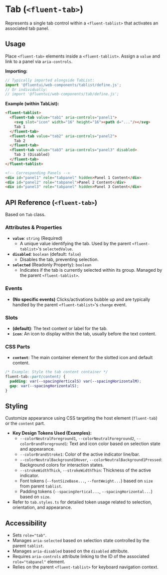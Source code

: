 # Tab (`<fluent-tab>`)

Represents a single tab control within a `<fluent-tablist>` that activates an associated tab panel.

## Usage

Place `<fluent-tab>` elements inside a `<fluent-tablist>`. Assign a `value` and link to a panel via `aria-controls`.

**Importing:**

```javascript
// Typically imported alongside TabList:
import '@fluentui/web-components/tablist/define.js';
// Or individually:
// import '@fluentui/web-components/tab/define.js';
```

**Example (within TabList):**

```html
<fluent-tablist>
  <fluent-tab value="tab1" aria-controls="panel1">
    <svg slot="icon" width="16" height="16"><path d="..."/></svg>
    Tab 1
  </fluent-tab>
  <fluent-tab value="tab2" aria-controls="panel2">
    Tab 2
  </fluent-tab>
  <fluent-tab value="tab3" aria-controls="panel3" disabled>
    Tab 3 (Disabled)
  </fluent-tab>
</fluent-tablist>

<!-- Corresponding Panels -->
<div id="panel1" role="tabpanel" hidden>Panel 1 Content</div>
<div id="panel2" role="tabpanel">Panel 2 Content</div>
<div id="panel3" role="tabpanel" hidden>Panel 3 Content</div>
```

## API Reference (`<fluent-tab>`)

Based on `Tab` class.

### Attributes & Properties

*   **`value`**: `string` (Required)
    *   A unique value identifying the tab. Used by the parent `<fluent-tablist>`'s `selectedValue`.
*   **`disabled`**: `boolean` (default: `false`)
    *   Disables the tab, preventing selection.
*   **`selected`** (Readonly Property): `boolean`
    *   Indicates if the tab is currently selected within its group. Managed by the parent `<fluent-tablist>`.

### Events

*   **(No specific events)** Clicks/activations bubble up and are typically handled by the parent `<fluent-tablist>`'s `change` event.

### Slots

*   **(default)**: The text content or label for the tab.
*   **`icon`**: An icon to display within the tab, usually before the text content.

### CSS Parts

*   **`content`**: The main container element for the slotted icon and default content.

```css
/* Example: Style the tab content container */
fluent-tab::part(content) {
  padding: var(--spacingVerticalS) var(--spacingHorizontalM);
  gap: var(--spacingHorizontalS);
}
```

## Styling

Customize appearance using CSS targeting the host element (`fluent-tab`) or the `content` part.

*   **Key Design Tokens Used (Examples):**
    *   `--colorNeutralForeground1`, `--colorNeutralForeground2`, `--colorBrandForeground1`: Text and icon color based on selection state and appearance.
    *   `--colorBrandStroke1`: Color of the active indicator line/bar.
    *   `--colorNeutralBackground1Hover`, `--colorNeutralBackground1Pressed`: Background colors for interaction states.
    *   `--strokeWidthThick`, `--strokeWidthThin`: Thickness of the active indicator.
    *   Font tokens (`--fontSizeBase...`, `--fontWeight...`) based on `size` from parent `tablist`.
    *   Padding tokens (`--spacingVertical...`, `--spacingHorizontal...`) based on `size`.
*   Refer to `tab.styles.ts` for detailed token usage related to selection, orientation, and appearance.

## Accessibility

*   Sets `role="tab"`.
*   Manages `aria-selected` based on selection state controlled by the parent `tablist`.
*   Manages `aria-disabled` based on the `disabled` attribute.
*   Requires `aria-controls` attribute linking to the ID of the associated `role="tabpanel"` element.
*   Relies on the parent `<fluent-tablist>` for keyboard navigation context.
